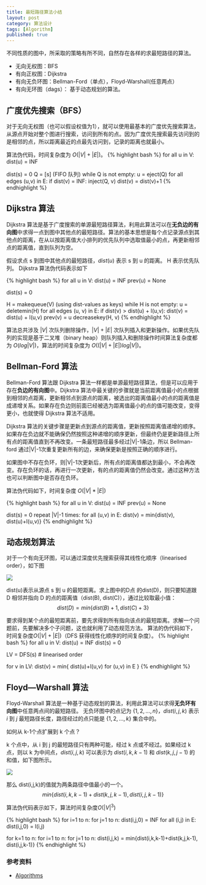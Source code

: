 ```yaml
---
title: 最短路径算法小结
layout: post
category: 算法设计
tags: [Algorithm]
published: true
---
```



不同性质的图中，所采取的策略有所不同，自然存在各样的求最短路径的算法。

* 无向无权图：BFS
* 有向正权图：Dijkstra
* 有向无负环图：Bellman-Ford（单点），Floyd-Warshall(任意两点）
* 有向无环图（dags）： 基于动态规划的算法。

## 广度优先搜索（BFS）

对于无向无权图（也可以假设权值为1），就可以使用最基本的广度优先搜索算法，从源点开始对整个图进行搜索，访问到所有的点。因为广度优先搜索最先访问到的是相邻的点，所以距离最近的点最先访问到，记录的距离也就最小。

算法伪代码，时间复杂度为 $O(|V|+|E|)$。
{% highlight bash %}
for all u in V:
     dist(u) = INF

dist(s) = 0
Q = [s] (FIFO 队列)
while Q is not empty:
     u = eject(Q)
     for all edges (u,v) in E:
          if dist(v) = INF:
               inject(Q, v)
               dist(v) = dist(v)+1
{% endhighlight %}

## Dijkstra 算法

Dijkstra 算法是基于广度搜索的单源最短路径算法，利用此算法可以在**无负边的有向图**中求得一点到图中其他点的最短路径。算法的基本思想是每个点记录源点到其他点的距离，在从以按距离值大小排列的优先队列中选取值最小的点，再更新相邻点的距离值，直到队列为空。

假设求点 s 到图中其他点的最短路径，$dist(u)$ 表示 s 到 u 的距离。 H 表示优先队列。
Dijkstra 算法伪代码表示如下

{% highlight bash %}
for all u in V:
     dist(u) = INF
     prev(u) = None

dist(s) = 0

H = makequeue(V) (using dist-values as keys)
while H is not empty:
     u = deletemin(H)
     for all edges (u, v) in E:
          if dist(v) > dist(u) + l(u,v):
               dist(v) = dist(u) + l(u,v)
               prev(v) = u
               decreasekey(H, v)
{% endhighlight %}

算法总共涉及 $|V|$ 次队列删除操作，$|V|+|E|$ 次队列插入和更新操作。如果优先队列的实现是基于二叉堆（binary heap）则队列插入和删除操作时间算法复杂度都为 $O(log|V|)$，算法的时间复杂度为 $O((|V|+|E|)log|V|)$。

## Bellman-Ford 算法

Bellman-Ford 算法跟 Dijkstra 算法一样都是单源最短路径算法，但是可以应用于存在**负边的有向图**中。Dijkstra 算法中最关键的步骤就是当前距离值最小的点根据到相邻的点距离，更新相邻点到源点的距离，被选出的距离值最小的点的距离值是成递增关系。如果存在负边则前面已经被选为距离值最小的点的值可能改变，变得更小，也就使得 Dijkstra 算法不适用。

Dijkstra 算法的关键步骤是更新点到源点的距离值，更新按照距离值递增的顺序。如果存在负边就不能确保仍然按照这种递增的顺序更新，但最终仍是更新路径上所有点的距离值直到不再改变。一条最短路径最多经过|V|-1条边，所以 Bellman-ford 通过|V|-1次重复更新所有的边，来确保更新是按照正确的顺序进行。

如果图中不存在负环，则|V|-1次更新后，所有点的距离值都达到最小，不会再改变。存在负环的话，再进行一次更新，有的点的距离值仍然会改变。通过这种方法也可以判断图中是否存在负环。

算法伪代码如下，时间复杂度 $O(|V|*|E|)$

{% highlight bash %}
for all u in V:
     dist(u) = INF
     prev(u) = None

dist(s) = 0
repeat |V|-1 times:
     for all (u,v) in E:
          dist(v) = min{dist(v), dist(u)+l(u,v)}
{% endhighlight %}

## 动态规划算法

对于一个有向无环图，可以通过深度优先搜索获得其线性化顺序（linearised order），如下图



![][1]

dist(u)表示从源点 s 到 u 的最短距离。求上图中的D点 的dist(D)，则只要知道跟 D 相邻并指向 D 的点的距离值（dist(B), dist(C)），通过比较取最小值：
          $$ dist(D) = min\lbrace{dist(B)+1, dist(C)+3}\rbrace$$

要求得到某个点的最短距离前，要先求得到所有指向该点的最短距离。求解一个问题前，先要解决多个子问题，这也就利用了动态规范方法。
算法的伪代码如下，时间复杂度$O(|V|+|E|)$（DFS 获得线性化顺序的时间复杂度）。
{% highlight bash %}
for all u in V:
     dist(u) = INF
dist(s) = 0

LV = DFS(s) # linearised order

for v in LV:
     dist(v) = min{ dist(u)+l(u,v) for (u,v) in E }
{% endhighlight %}

## Floyd—Warshall 算法

Floyd-Warshall 算法是一种基于动态规划的算法，利用此算法可以求得**无负环有向图**中任意两点间的最短路径。
无负环图中的点记为 $\lbrace{1, 2,...,n}\rbrace$，$dist(i,j,k)$ 表示 $i$ 到 $j$ 最短路径长度，路径经过的点只能是 $\lbrace{1,2,...,k}\rbrace$ 集合中的。

如何从 k-1个点扩展到 k 个点？

k 个点中，从 i 到 j 的最短路径只有两种可能，经过 k 点或不经过。如果经过 k 点，则以 k 为中间点，$dist(i,j,k)$ 可以表示为 $dist(i,k,k-1)$ 和 $dist(k,j,j-1)$ 的和值，如下图所示。



![][2]

那么 dist(i,j,k)的值就为两条路径中值最小的一个。
$$min\lbrace{dist(i,k,k-1)+dist(k,j,k-1), dist(i,j,k-1)}\rbrace$$

算法伪代码表示如下，算法时间复杂度$O(|V|^3)$

{% highlight bash %}
for i=1 to n:
     for j=1 to n:
          dist(i,j,0) = INF
for all (i,j) in E:
     dist(i,j,0) = l(i,j)

for k=1 to n:
     for i=1 to n:
          for j=1 to n:
               dist(i,j,k) = min{dist(i,k,k-1)+dist(k,j,k-1), dist(i,j,k-1)}
{% endhighlight %}

### 参考资料

* [Algorithms](http://book.douban.com/subject/1996256/)

  [1]: http://img-ljhero.u.qiniudn.com/7cdb28aae901ac2d332fd57cb6a1f16e.png
  [2]: http://img-ljhero.u.qiniudn.com/5b1b77df33f985d5aad1f64321150ca3.png

